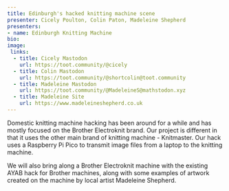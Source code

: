 ```yaml
---
title: Edinburgh's hacked knitting machine scene
presenter: Cicely Poulton, Colin Paton, Madeleine Shepherd
presenters:
- name: Edinburgh Knitting Machine
bio:
image:
 links:
  - title: Cicely Mastodon
    url: https://toot.community/@cicely
  - title: Colin Mastodon
    url: https://toot.community/@shortcolin@toot.community
  - title: Madeleine Mastodon
    url: https://toot.community/@MadeleineS@mathstodon.xyz
  - title: Madeleine Site
    url: https://www.madeleineshepherd.co.uk
---
```

Domestic knitting machine hacking has been around for a while and has mostly focused on the Brother Electroknit brand. Our project is different in that it uses the other main brand of knitting machine - Knitmaster. Our hack uses a Raspberry Pi Pico to transmit image files from a laptop to the knitting machine.

We will also bring along a Brother Electroknit machine with the existing AYAB hack for Brother machines, along with some examples of artwork created on the machine by local artist Madeleine Shepherd.
